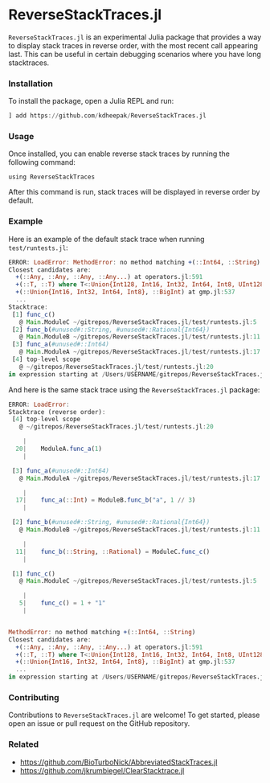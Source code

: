 # ReverseStackTraces.jl

`ReverseStackTraces.jl` is an experimental Julia package that provides a way to display stack traces in reverse order, with the most recent call appearing last.
This can be useful in certain debugging scenarios where you have long stacktraces.

### Installation

To install the package, open a Julia REPL and run:

```julia
] add https://github.com/kdheepak/ReverseStackTraces.jl
```

### Usage

Once installed, you can enable reverse stack traces by running the following command:

```
using ReverseStackTraces
```

After this command is run, stack traces will be displayed in reverse order by default.

### Example

Here is an example of the default stack trace when running `test/runtests.jl`:

```julia
ERROR: LoadError: MethodError: no method matching +(::Int64, ::String)
Closest candidates are:
  +(::Any, ::Any, ::Any, ::Any...) at operators.jl:591
  +(::T, ::T) where T<:Union{Int128, Int16, Int32, Int64, Int8, UInt128, UInt16, UInt32, UInt64, UInt8} at int.jl:87
  +(::Union{Int16, Int32, Int64, Int8}, ::BigInt) at gmp.jl:537
  ...
Stacktrace:
 [1] func_c()
   @ Main.ModuleC ~/gitrepos/ReverseStackTraces.jl/test/runtests.jl:5
 [2] func_b(#unused#::String, #unused#::Rational{Int64})
   @ Main.ModuleB ~/gitrepos/ReverseStackTraces.jl/test/runtests.jl:11
 [3] func_a(#unused#::Int64)
   @ Main.ModuleA ~/gitrepos/ReverseStackTraces.jl/test/runtests.jl:17
 [4] top-level scope
   @ ~/gitrepos/ReverseStackTraces.jl/test/runtests.jl:20
in expression starting at /Users/USERNAME/gitrepos/ReverseStackTraces.jl/test/runtests.jl:20
```

And here is the same stack trace using the `ReverseStackTraces.jl` package:

```julia
ERROR: LoadError:
Stacktrace (reverse order):
 [4] top-level scope
   @ ~/gitrepos/ReverseStackTraces.jl/test/runtests.jl:20

    |
  20|    ModuleA.func_a(1)
    |

 [3] func_a(#unused#::Int64)
   @ Main.ModuleA ~/gitrepos/ReverseStackTraces.jl/test/runtests.jl:17

    |
  17|    func_a(::Int) = ModuleB.func_b("a", 1 // 3)
    |

 [2] func_b(#unused#::String, #unused#::Rational{Int64})
   @ Main.ModuleB ~/gitrepos/ReverseStackTraces.jl/test/runtests.jl:11

    |
  11|    func_b(::String, ::Rational) = ModuleC.func_c()
    |

 [1] func_c()
   @ Main.ModuleC ~/gitrepos/ReverseStackTraces.jl/test/runtests.jl:5

    |
   5|    func_c() = 1 + "1"
    |


MethodError: no method matching +(::Int64, ::String)
Closest candidates are:
  +(::Any, ::Any, ::Any, ::Any...) at operators.jl:591
  +(::T, ::T) where T<:Union{Int128, Int16, Int32, Int64, Int8, UInt128, UInt16, UInt32, UInt64, UInt8} at int.jl:87
  +(::Union{Int16, Int32, Int64, Int8}, ::BigInt) at gmp.jl:537
  ...
in expression starting at /Users/USERNAME/gitrepos/ReverseStackTraces.jl/test/runtests.jl:20
```

### Contributing

Contributions to `ReverseStackTraces.jl` are welcome! To get started, please open an issue or pull request on the GitHub repository.

### Related

- https://github.com/BioTurboNick/AbbreviatedStackTraces.jl
- https://github.com/jkrumbiegel/ClearStacktrace.jl
